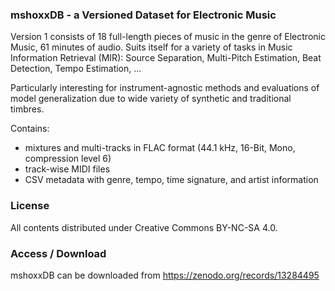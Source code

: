 ### mshoxxDB - a Versioned Dataset for Electronic Music

Version 1 consists of 18 full-length pieces of music in the genre of Electronic Music, 61 minutes of audio.
Suits itself for a variety of tasks in Music Information Retrieval (MIR): Source Separation, Multi-Pitch Estimation, Beat Detection, Tempo Estimation, ...

Particularly interesting for instrument-agnostic methods and evaluations of model generalization due to wide variety of synthetic and traditional timbres.

Contains:
- mixtures and multi-tracks in FLAC format (44.1 kHz, 16-Bit, Mono, compression level 6)
- track-wise MIDI files
- CSV metadata with genre, tempo, time signature, and artist information

### License
All contents distributed under Creative Commons BY-NC-SA 4.0.

### Access / Download
mshoxxDB can be downloaded from https://zenodo.org/records/13284495
